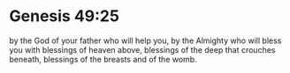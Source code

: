# Genesis 49:25

by the God of your father who will help you, by the Almighty who will bless you with blessings of heaven above, blessings of the deep that crouches beneath, blessings of the breasts and of the womb.
